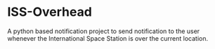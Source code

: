 # ISS-Overhead
A python based notification project to send notification to the user whenever the International Space Station is over the current location.
